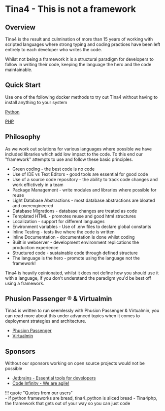 # Tina4 - This is not a framework

## Overview
Tina4 is the result and culmination of more than 15 years of working with scripted languages where strong typing and coding practices have been left entirely to each developer who writes the code.

Whilst not being a framework it is a structural paradigm for developers to follow in writing their code, keeping the language the hero and the code maintainable.

## Quick Start
Use one of the following docker methods to try out Tina4 without having to install anything to your system

<!--codeinclude-->
[Python](./code-snippets/docker-run-python.sh)
<!--/codeinclude-->

<!--codeinclude-->
[PHP](./code-snippets/docker-run-php.sh)
<!--/codeinclude-->

## Philosophy
As we work out solutions for various languages where possible we have included libraries which add low impact to the code.  To this end our "framework" attempts to use and follow these basic principles.

- Green coding - the best code is no code
- Use of IDE vs Text Editors - good tools are essential for good code
- Use of a source code repository - the ability to track code changes and work effictively in a team 
- Package Management - write modules and libraries where possible for reuse
- Light Database Abstractions - most database abstractions are bloated and overengineered
- Database Migrations - database changes are treated as code
- Templated HTML - promotes reuse and good html structures
- Localization - support for different languages
- Environment variables - Use of .env files to declare global constants
- Inline Testing - tests live where the code is written
- Inline Documentation - documentation is done whilst coding
- Built in webserver - development environment replications the production experience
- Structured code - sustainable code through defined structure
- The language is the hero - promote using the language not the framework!

Tina4 is heavily opinionated, whilst it does not define how you should use it with a language, if you don't understand the paradigm you'd be best off using a framework.

## Phusion Passenger ® & Virtualmin

Tina4 is written to run seemlessly with Phusion Passenger & Virtualmin, you can read more about this under advanced topics when it comes to deployment strategies and architecture.

- [Phusion Passenger](https://www.phusionpassenger.com/)
- [Virtualmin](https://www.virtualmin.com/)

## Sponsors

Without our sponsors working on open source projects would not be possible

- [Jetbrains - Essential tools for developers](https://www.jetbrains.com/?from=Tina4)
- [Code Infinity - We are agile!](https://codeinfinity.co.za)


!!! quote "Quotes from our users"  
    - if python frameworks are bread, tina4_python is sliced bread
    - Tina4php, the framework that gets out of your way so you can just code

